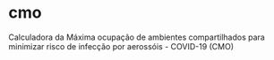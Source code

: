 # cmo
Calculadora da Máxima ocupação de ambientes compartilhados para minimizar risco de infecção por aerossóis - COVID-19 (CMO)
